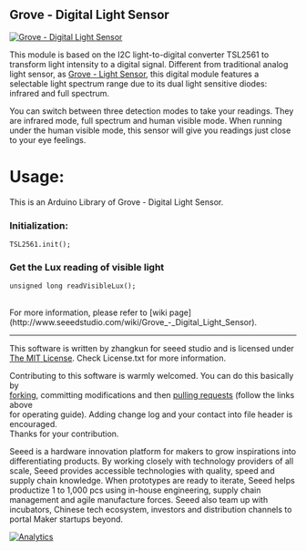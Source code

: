 Grove - Digital Light Sensor
---------------------------------------------------------
[![Grove - Digital Light Sensor](http://www.seeedstudio.com/depot/images/product/Digital%20Light%20Sensor.jpg)](http://www.seeedstudio.com/depot/grove-digital-light-sensor-p-1281.html?cPath=25_27)

This module is based on the I2C light-to-digital converter TSL2561 to transform light intensity to a digital signal. Different from traditional analog light sensor, as [Grove - Light Sensor](http://www.seeedstudio.com/depot/grove-light-sensorp-p-1253.html?cPath=144_148), this digital module features a selectable light spectrum range due to its dual light sensitive diodes: infrared and full spectrum. 
 
You can switch between three detection modes to take your readings. They are infrared mode, full spectrum and human visible mode. When running under the human visible mode, this sensor will give you readings just close to your eye feelings.


# Usage:

This is an Arduino Library of Grove - Digital Light Sensor.

### Initialization:

    TSL2561.init(); 

### Get the Lux reading of visible light

    unsigned long readVisibleLux();


<br>
For more information, please refer to [wiki page](http://www.seeedstudio.com/wiki/Grove_-_Digital_Light_Sensor).

    
----


This software is written by zhangkun for seeed studio and is licensed under [The MIT License](http://opensource.org/licenses/mit-license.php). Check License.txt for more information.<br>

Contributing to this software is warmly welcomed. You can do this basically by<br>
[forking](https://help.github.com/articles/fork-a-repo), committing modifications and then [pulling requests](https://help.github.com/articles/using-pull-requests) (follow the links above<br>
for operating guide). Adding change log and your contact into file header is encouraged.<br>
Thanks for your contribution.

Seeed is a hardware innovation platform for makers to grow inspirations into differentiating products. By working closely with technology providers of all scale, Seeed provides accessible technologies with quality, speed and supply chain knowledge. When prototypes are ready to iterate, Seeed helps productize 1 to 1,000 pcs using in-house engineering, supply chain management and agile manufacture forces. Seeed also team up with incubators, Chinese tech ecosystem, investors and distribution channels to portal Maker startups beyond.




[![Analytics](https://ga-beacon.appspot.com/UA-46589105-3/Grove_Digital_Light_Sensor)](https://github.com/igrigorik/ga-beacon)


